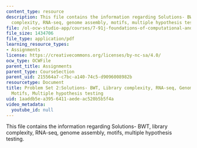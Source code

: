 ```yaml
---
content_type: resource
description: This file contains the information regarding Solutions- BWT, library
  complexity, RNA-seq, genome assembly, motifs, multiple hypothesis testing.
file: /ol-ocw-studio-app/courses/7-91j-foundations-of-computational-and-systems-biology-spring-2014/1aaddb5ea3956411aedeac520b5b5f4a_MIT7_91JS14_pset2_ans.pdf
file_size: 1434706
file_type: application/pdf
learning_resource_types:
- Assignments
license: https://creativecommons.org/licenses/by-nc-sa/4.0/
ocw_type: OCWFile
parent_title: Assignments
parent_type: CourseSection
parent_uid: 215564a7-c7bc-a140-74c5-d9096008982b
resourcetype: Document
title: Problem Set 2:Solutions- BWT, Library complexity, RNA-seq, Genome assembly,
  Motifs, Multiple hypothesis testing
uid: 1aaddb5e-a395-6411-aede-ac520b5b5f4a
video_metadata:
  youtube_id: null
---
```

This file contains the information regarding Solutions- BWT, library complexity, RNA-seq, genome assembly, motifs, multiple hypothesis testing.